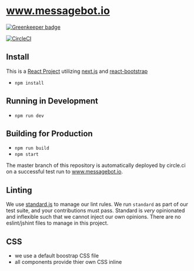 # www.messagebot.io

[![Greenkeeper badge](https://badges.greenkeeper.io/messagebot/messagebot-www.svg)](https://greenkeeper.io/)

[![CircleCI](https://circleci.com/gh/messagebot/messagebot-www.svg?style=svg)](https://circleci.com/gh/messagebot/messagebot-www)

## Install
This is a [React Project](https://facebook.github.io/react/) utilizing [next.js](https://github.com/zeit/next.js/) and [react-bootstrap](https://react-bootstrap.github.io/)

- `npm install`

## Running in Development
- `npm run dev`

## Building for Production

- `npm run build`
- `npm start`

The master branch of this repository is automatically deployed by circle.ci on a successful test run to www.messagebot.io.

## Linting

We use [standard.js](https://standardjs.com) to manage our lint rules.  We run `standard` as part of our test suite, and your contributions must pass.  Standard is *very* opinionated and inflexible such that we cannot inject our own opinions.  There are no eslint/jshint files to manage in this project.

## CSS
- we use a default boostrap CSS file
- all components provide thier own CSS inline
